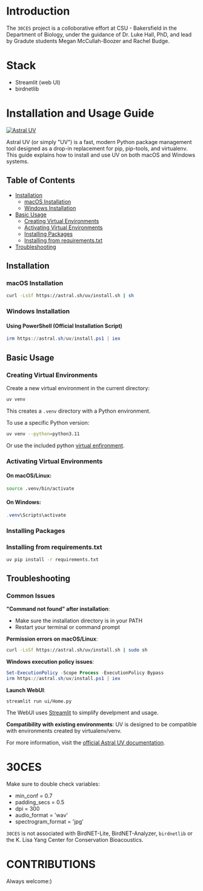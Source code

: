 # Introduction
The `30CES` project is a colloborative effort at CSU - Bakersfield in the Department of Biology, under the guidance of Dr. Luke Hall, PhD, and lead by Gradute students Megan McCullah-Boozer and Rachel Budge.

# Stack
- Streamlit (web UI)
- birdnetlib

# Installation and Usage Guide

[![Astral UV](https://img.shields.io/badge/Astral%20UV-Fast%20Python%20Package%20Management-blue)](https://astral.sh/uv)

Astral UV (or simply "UV") is a fast, modern Python package management tool designed as a drop-in replacement for pip, pip-tools, and virtualenv. This guide explains how to install and use UV on both macOS and Windows systems.

## Table of Contents

- [Installation](#installation)
  - [macOS Installation](#macos-installation)
  - [Windows Installation](#windows-installation)
- [Basic Usage](#basic-usage)
  - [Creating Virtual Environments](#creating-virtual-environments)
  - [Activating Virtual Environments](#activating-virtual-environments)
  - [Installing Packages](#installing-packages)
  - [Installing from requirements.txt](#installing-from-requirementstxt)
- [Troubleshooting](#troubleshooting)

## Installation

### macOS Installation

```bash
curl -LsSf https://astral.sh/uv/install.sh | sh
```

### Windows Installation

#### Using PowerShell (Official Installation Script)

```powershell
irm https://astral.sh/uv/install.ps1 | iex
```

## Basic Usage

### Creating Virtual Environments

Create a new virtual environment in the current directory:

```bash
uv venv
```

This creates a `.venv` directory with a Python environment.

To use a specific Python version:

```bash
uv venv --python=python3.11
```

Or use the included python [virtual enfironment](https://docs.python.org/3/tutorial/venv.html).

### Activating Virtual Environments

#### On macOS/Linux:

```bash
source .venv/bin/activate
```

#### On Windows:

```powershell
.venv\Scripts\activate
```

### Installing Packages

### Installing from requirements.txt

```bash
uv pip install -r requirements.txt
```

## Troubleshooting

### Common Issues

**"Command not found" after installation**:
- Make sure the installation directory is in your PATH
- Restart your terminal or command prompt

**Permission errors on macOS/Linux**:
```bash
curl -LsSf https://astral.sh/uv/install.sh | sudo sh
```

**Windows execution policy issues**:
```powershell
Set-ExecutionPolicy -Scope Process -ExecutionPolicy Bypass
irm https://astral.sh/uv/install.ps1 | iex
```

**Launch WebUI**:
```base
streamlit run ui/Home.py
```
The WebUI uses [Streamlit](docs.streamlit.io) to simplify develpment and usage.


**Compatibility with existing environments**:
UV is designed to be compatible with environments created by virtualenv/venv.

For more information, visit the [official Astral UV documentation](https://astral.sh/uv).



# 30CES

Make sure to double check variables:
  - min_conf = 0.7
  - padding_secs = 0.5
  - dpi = 300
  - audio_format = 'wav'
  - spectrogram_format = 'jpg'

 `30CES` is not associated with BirdNET-Lite, BirdNET-Analyzer, `birdnetlib` or the K. Lisa Yang Center for Conservation Bioacoustics.

 # CONTRIBUTIONS
 Always welcome:)

